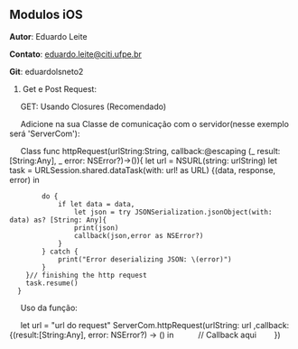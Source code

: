## Modulos iOS

**Autor**: Eduardo Leite

**Contato**: eduardo.leite@citi.ufpe.br

**Git**: eduardolsneto2

  1. Get e Post Request:
  
      GET: Usando Closures (Recomendado)
      
      Adicione na sua Classe de comunicação com o servidor(nesse exemplo será 'ServerCom'):
      
      Class func httpRequest(urlString:String, callback:@escaping (_ result: [String:Any], _ error: NSError?)->()){
        let url = NSURL(string: urlString)
        let task = URLSession.shared.dataTask(with: url! as URL) {(data, response, error) in
            
            do {
                if let data = data,
                    let json = try JSONSerialization.jsonObject(with: data) as? [String: Any]{
                    print(json)
                    callback(json,error as NSError?)
                }
            } catch {
                print("Error deserializing JSON: \(error)")
            }
        }// finishing the http request
        task.resume()
      }
      
      Uso da função:
      
      let url = "url do request"
      ServerCom.httpRequest(urlString: url ,callback: {(result:[String:Any], error: NSError?) -> () in
            // Callback aqui
        })
    
